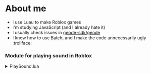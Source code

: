 # About me

- I use Luau to make Roblox games
- I'm studying JavaScript (and I already hate it)
- I usually check issues in [geode-sdk/geode](https://github.com/geode-sdk/geode)
- I know how to use Batch, and I make the code unnecessarily ugly :trollface:

### Module for playing sound in Roblox

<details><summary>PlaySound.lua</summary>

``` Luau
-- // important // --
local tweenservice = game:GetService("TweenService")
local audio = nil

-- // get the player that is calling the functions //
local plr = game:GetService("Players").LocalPlayer

-- // this music is stored in ReplicatedStorage //
local MainMusic = game:GetService("ReplicatedStorage").sound.Main:GetChildren()
local GameMusic = game:GetService("ReplicatedStorage").sound.Game:GetChildren()

-- // code to fade in and out audio //
local inTweenInfo = TweenInfo.new(
	1, Enum.EasingStyle.Sine, Enum.EasingDirection.In
)
local outTweenInfo = TweenInfo.new(
	0.7, Enum.EasingStyle.Sine, Enum.EasingDirection.Out
)

local iTween = tweenservice:Create(audio, inTweenInfo, {Volume = 0.5})
local oTween = tweenservice:Create(audio, inTweenInfo, {Volume = 0})

-- // function used by play() //
local fadeAudio = function(scope)
	if scope == "in" then
		iTween:Play()
		return
	elseif scope == "out" then
		oTween:Play()
		task.wait(0.7)
		return
	else
		print("oops :trollface:")
		return
	end
end

-- // module // --
local func = {}

func.MainMusic = MainMusic
func.GameMusic = GameMusic

-- // play audio //
func.play = function(scope)
	if audio ~= nil then -- if audio exists, destroy it
		fadeAudio("out")
		audio:Destroy()
		print("stopped!")
	end
	
	local selectedmusic = {}
	
	if scope == func.MainMusic then 
		selectedmusic = MainMusic
	elseif scope == func.GameMusic then
		selectedmusic = GameMusic
	else
		return "Error! Invalid Scope !{ module.game or module.map }!"
	end
	
	local rnd = math.random(1, #selectedmusic)
	task.wait(.1)
	
	audio = selectedmusic[rnd]:Clone()
	audio.Parent = plr:FindFirstChild("SoundPlace")
	audio:Play()
	fadeAudio("in")
	print("played!")
end

return func
```
</details>
